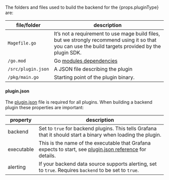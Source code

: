 The folders and files used to build the backend for the {props.pluginType} are:

| file/folder        | description                                                                                                                                          |
| ------------------ | ---------------------------------------------------------------------------------------------------------------------------------------------------- |
| `Magefile.go`      | It’s not a requirement to use mage build files, but we strongly recommend using it so that you can use the build targets provided by the plugin SDK. |
| `/go.mod `         | Go [modules dependencies](https://golang.org/cmd/go/#hdr-The_go_mod_file)                                                                            |
| `/src/plugin.json` | A JSON file describing the plugin                                                                                                                    |
| `/pkg/main.go`     | Starting point of the plugin binary.                                                                                                                 |

#### plugin.json

The [plugin.json](../reference/metadata.md) file is required for all plugins. When building a backend plugin these properties are important:

| property   | description                                                                                                                          |
| ---------- | ------------------------------------------------------------------------------------------------------------------------------------ |
| backend    | Set to `true` for backend plugins. This tells Grafana that it should start a binary when loading the plugin.                         |
| executable | This is the name of the executable that Grafana expects to start, see [plugin.json reference](../reference/metadata.md) for details. |
| alerting   | If your backend data source supports alerting, set to `true`. Requires `backend` to be set to `true`.                                |
